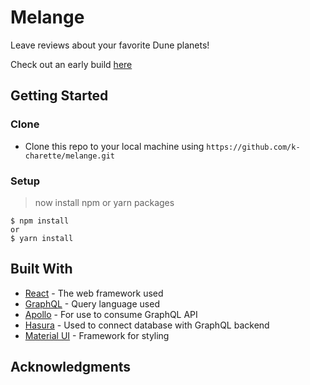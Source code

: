 # Melange

Leave reviews about your favorite Dune planets! 

Check out an early build [here](https://melange.netlify.app)

## Getting Started

### Clone

- Clone this repo to your local machine using `https://github.com/k-charette/melange.git`

### Setup

> now install npm or yarn packages

```shell
$ npm install
or
$ yarn install
```

## Built With

* [React](https://reactjs.org/) - The web framework used
* [GraphQL](https://graphql.org/) - Query language used
* [Apollo](https://www.apollographql.com/) - For use to consume  GraphQL API 
* [Hasura](https://hasura.io/) - Used to connect database with GraphQL backend
* [Material UI](https://material-ui.com/) - Framework for styling


## Acknowledgments
